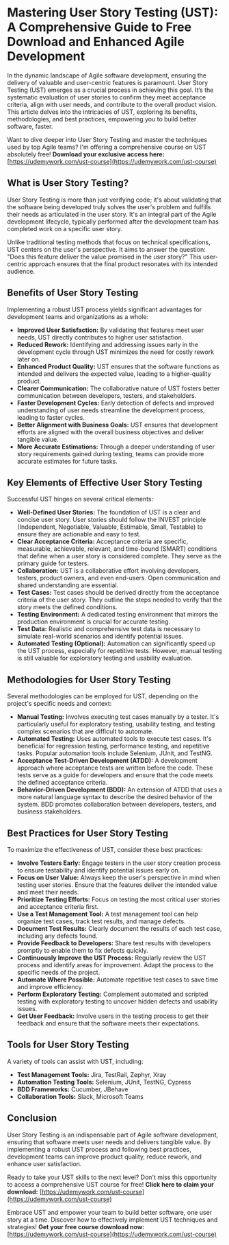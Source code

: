 # Mastering User Story Testing (UST): A Comprehensive Guide to Free Download and Enhanced Agile Development

In the dynamic landscape of Agile software development, ensuring the delivery of valuable and user-centric features is paramount. User Story Testing (UST) emerges as a crucial process in achieving this goal. It’s the systematic evaluation of user stories to confirm they meet acceptance criteria, align with user needs, and contribute to the overall product vision. This article delves into the intricacies of UST, exploring its benefits, methodologies, and best practices, empowering you to build better software, faster.

Want to dive deeper into User Story Testing and master the techniques used by top Agile teams? I'm offering a comprehensive course on UST absolutely free! **Download your exclusive access here:** [https://udemywork.com/ust-course](https://udemywork.com/ust-course)

## What is User Story Testing?

User Story Testing is more than just verifying code; it's about validating that the software being developed truly solves the user's problem and fulfills their needs as articulated in the user story. It's an integral part of the Agile development lifecycle, typically performed after the development team has completed work on a specific user story.

Unlike traditional testing methods that focus on technical specifications, UST centers on the user's perspective. It aims to answer the question: "Does this feature deliver the value promised in the user story?" This user-centric approach ensures that the final product resonates with its intended audience.

## Benefits of User Story Testing

Implementing a robust UST process yields significant advantages for development teams and organizations as a whole:

*   **Improved User Satisfaction:** By validating that features meet user needs, UST directly contributes to higher user satisfaction.
*   **Reduced Rework:** Identifying and addressing issues early in the development cycle through UST minimizes the need for costly rework later on.
*   **Enhanced Product Quality:** UST ensures that the software functions as intended and delivers the expected value, leading to a higher-quality product.
*   **Clearer Communication:** The collaborative nature of UST fosters better communication between developers, testers, and stakeholders.
*   **Faster Development Cycles:** Early detection of defects and improved understanding of user needs streamline the development process, leading to faster cycles.
*   **Better Alignment with Business Goals:** UST ensures that development efforts are aligned with the overall business objectives and deliver tangible value.
*   **More Accurate Estimations:** Through a deeper understanding of user story requirements gained during testing, teams can provide more accurate estimates for future tasks.

## Key Elements of Effective User Story Testing

Successful UST hinges on several critical elements:

*   **Well-Defined User Stories:** The foundation of UST is a clear and concise user story. User stories should follow the INVEST principle (Independent, Negotiable, Valuable, Estimable, Small, Testable) to ensure they are actionable and easy to test.
*   **Clear Acceptance Criteria:** Acceptance criteria are specific, measurable, achievable, relevant, and time-bound (SMART) conditions that define when a user story is considered complete. They serve as the primary guide for testers.
*   **Collaboration:** UST is a collaborative effort involving developers, testers, product owners, and even end-users. Open communication and shared understanding are essential.
*   **Test Cases:** Test cases should be derived directly from the acceptance criteria of the user story. They outline the steps needed to verify that the story meets the defined conditions.
*   **Testing Environment:** A dedicated testing environment that mirrors the production environment is crucial for accurate testing.
*   **Test Data:** Realistic and comprehensive test data is necessary to simulate real-world scenarios and identify potential issues.
*   **Automated Testing (Optional):** Automation can significantly speed up the UST process, especially for repetitive tests. However, manual testing is still valuable for exploratory testing and usability evaluation.

## Methodologies for User Story Testing

Several methodologies can be employed for UST, depending on the project's specific needs and context:

*   **Manual Testing:** Involves executing test cases manually by a tester. It's particularly useful for exploratory testing, usability testing, and testing complex scenarios that are difficult to automate.
*   **Automated Testing:** Uses automated tools to execute test cases. It's beneficial for regression testing, performance testing, and repetitive tasks. Popular automation tools include Selenium, JUnit, and TestNG.
*   **Acceptance Test-Driven Development (ATDD):** A development approach where acceptance tests are written before the code. These tests serve as a guide for developers and ensure that the code meets the defined acceptance criteria.
*   **Behavior-Driven Development (BDD):** An extension of ATDD that uses a more natural language syntax to describe the desired behavior of the system. BDD promotes collaboration between developers, testers, and business stakeholders.

## Best Practices for User Story Testing

To maximize the effectiveness of UST, consider these best practices:

*   **Involve Testers Early:** Engage testers in the user story creation process to ensure testability and identify potential issues early on.
*   **Focus on User Value:** Always keep the user's perspective in mind when testing user stories. Ensure that the features deliver the intended value and meet their needs.
*   **Prioritize Testing Efforts:** Focus on testing the most critical user stories and acceptance criteria first.
*   **Use a Test Management Tool:** A test management tool can help organize test cases, track test results, and manage defects.
*   **Document Test Results:** Clearly document the results of each test case, including any defects found.
*   **Provide Feedback to Developers:** Share test results with developers promptly to enable them to fix defects quickly.
*   **Continuously Improve the UST Process:** Regularly review the UST process and identify areas for improvement. Adapt the process to the specific needs of the project.
*   **Automate Where Possible:** Automate repetitive test cases to save time and improve efficiency.
*   **Perform Exploratory Testing:** Complement automated and scripted testing with exploratory testing to uncover hidden defects and usability issues.
*   **Get User Feedback:** Involve users in the testing process to get their feedback and ensure that the software meets their expectations.

## Tools for User Story Testing

A variety of tools can assist with UST, including:

*   **Test Management Tools:** Jira, TestRail, Zephyr, Xray
*   **Automation Testing Tools:** Selenium, JUnit, TestNG, Cypress
*   **BDD Frameworks:** Cucumber, JBehave
*   **Collaboration Tools:** Slack, Microsoft Teams

## Conclusion

User Story Testing is an indispensable part of Agile software development, ensuring that software meets user needs and delivers tangible value. By implementing a robust UST process and following best practices, development teams can improve product quality, reduce rework, and enhance user satisfaction.

Ready to take your UST skills to the next level? Don't miss this opportunity to access a comprehensive UST course for free! **Click here to claim your download:** [https://udemywork.com/ust-course](https://udemywork.com/ust-course)

Embrace UST and empower your team to build better software, one user story at a time. Discover how to effectively implement UST techniques and strategies! **Get your free course download now:** [https://udemywork.com/ust-course](https://udemywork.com/ust-course)
